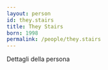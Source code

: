 ```yaml
---
layout: person
id: they.stairs
title: They Stairs
born: 1998
permalink: /people/they.stairs
---
```


Dettagli della persona 